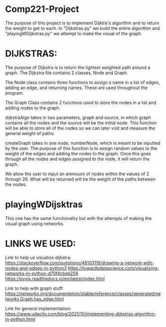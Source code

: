 # Comp221-Project

The purpose of this project is to implement Dijktra's algorithm and to return the weight to get to each. In "Dijkstras.py" we build the entire algorithm and "playingWDijkstras.py" we attempt to make the visual of the graph.

# DIJKSTRAS:

The purpose of Dijkstra is to return the lightest weighted path around a graph. The Dijkstra file contains 2 classes, Node and Graph. 

The Node class contains three functions to assign a name in a list of edges, adding an edge, and returning names. These are used throughout the program.

The Graph Class contains 2 functions used to store the nodes in a list and adding nodes to the graph.

dijkstraAlgo takes in two parameters, graph and source, in which graph contains all the nodes and the source will be the initial node. This function will be able to store all of the nodes so we can later visit and measure the general weight of paths.

createGraph takes in one node, numberNode, which is meant to be inputted by the user. The purpose of this function is to assign random values to the weight of the edges and adding the nodes to the graph.  Once this goes through all the nodes and edges assigned to the node, it will return the graph.

We allow the user to input an ammount of nodes within the values of 2 through 26. What will be returned will be the weight of the paths between the nodes.

# playingWDijsktras

This one has the same functionality but with the attempts of making the visual graph using networks.

# LINKS WE USED:

Link to help us visualize dijkstra: 
https://stackoverflow.com/questions/48103119/drawing-a-network-with-nodes-and-edges-in-python3
https://towardsdatascience.com/visualizing-networks-in-python-d70f4cbeb259
https://pyvis.readthedocs.io/en/latest/index.html

Link to help with graph stuff: https://networkx.org/documentation/stable/reference/classes/generated/networkx.Graph.has_edge.html

Link for general implementation: https://www.udacity.com/blog/2021/10/implementing-dijkstras-algorithm-in-python.html

